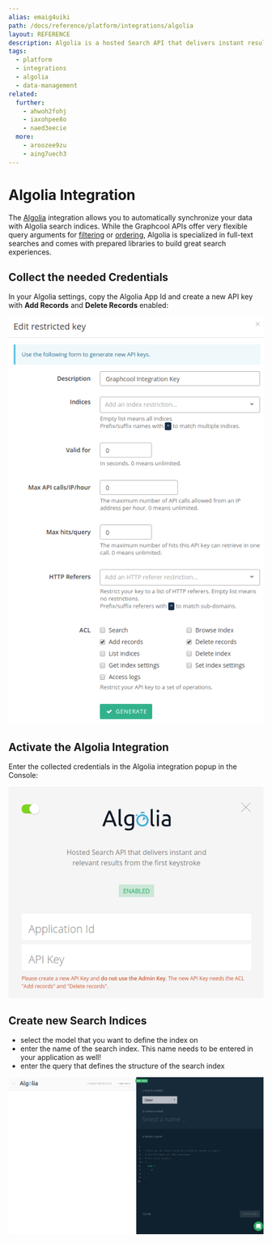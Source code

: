 ```yaml
---
alias: emaig4uiki
path: /docs/reference/platform/integrations/algolia
layout: REFERENCE
description: Algolia is a hosted Search API that delivers instant results. Auto-sync your GraphQL data to Algolia search indices with this integration.
tags:
  - platform
  - integrations
  - algolia
  - data-management
related:
  further:
    - ahwoh2fohj
    - iaxohpee8o
    - naed3eecie
  more:
    - aroozee9zu
    - aing7uech3
---
```


# Algolia Integration

The [Algolia](https://algolia.com) integration allows you to automatically synchronize your data with Algolia search indices. While the Graphcool APIs offer very flexible query arguments for [filtering](!alias-xookaexai0) or [ordering](vequoog7hu), Algolia is specialized in full-text searches and comes with prepared libraries to build great search experiences.

## Collect the needed Credentials

In your Algolia settings, copy the Algolia App Id and create a new API key with **Add Records** and **Delete Records** enabled:

![](./algolia-settings.png)

## Activate the Algolia Integration

Enter the collected credentials in the Algolia integration popup in the Console:

![](./algolia-credentials.png)

## Create new Search Indices

* select the model that you want to define the index on
* enter the name of the search index. This name needs to be entered in your application as well!
* enter the query that defines the structure of the search index

![](./algolia-create-index.png)
